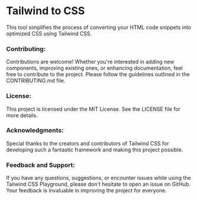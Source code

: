 # Tailwind to CSS
This tool simplifies the process of converting your HTML code snippets into optimized CSS using Tailwind CSS.

### Contributing:
Contributions are welcome! Whether you're interested in adding new components, improving existing ones, or enhancing documentation, feel free to contribute to the project. Please follow the guidelines outlined in the CONTRIBUTING.md file.

### License:
This project is licensed under the MIT License. See the LICENSE file for more details.

### Acknowledgments:
Special thanks to the creators and contributors of Tailwind CSS for developing such a fantastic framework and making this project possible.

### Feedback and Support:
If you have any questions, suggestions, or encounter issues while using the Tailwind CSS Playground, please don't hesitate to open an issue on GitHub. Your feedback is invaluable in improving the project for everyone.
